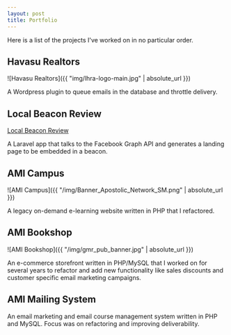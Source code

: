 ```yaml
---
layout: post
title: Portfolio
---
```



Here is a list of the projects I've worked on in no particular order.

## Havasu Realtors 

![Havasu Realtors]({{ "img/lhra-logo-main.jpg" | absolute_url }})

A Wordpress plugin to queue emails in the database and throttle delivery. 

## Local Beacon Review

[Local Beacon Review]("http://app.pagebeacons.com/")

A Laravel app that talks to the Facebook Graph API and generates a landing page to be embedded in a beacon.

## AMI Campus

![AMI Campus]({{ "/img/Banner_Apostolic_Network_SM.png" | absolute_url }})


A legacy on-demand e-learning website written in PHP that I refactored.

## AMI Bookshop

![AMI Bookshop]({{ "/img/gmr_pub_banner.jpg" | absolute_url }})

An e-commerce storefront written in PHP/MySQL that I worked on for several years to refactor and add new functionality like sales discounts and customer specific email marketing campaigns.


## AMI Mailing System

An email marketing and email course management system written in PHP and MySQL. Focus was on refactoring and improving deliverability.

